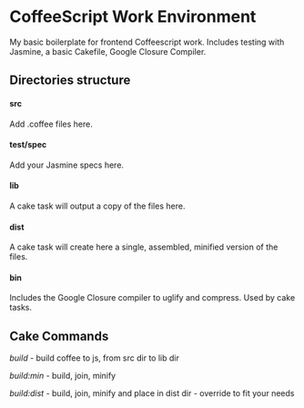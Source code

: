 CoffeeScript Work Environment
=============================
My basic boilerplate for frontend Coffeescript work.
Includes testing with Jasmine, a basic Cakefile, Google Closure Compiler.

## Directories structure

#### src
Add .coffee files here.

#### test/spec
Add your Jasmine specs here.

#### lib
A cake task will output a copy of the files here.

#### dist
A cake task will create here a single, assembled, minified version of the files.

#### bin
Includes the Google Closure compiler to uglify and compress. Used by cake tasks.

## Cake Commands
_build_      - build coffee to js, from src dir to lib dir

_build:min_  - build, join, minify

_build:dist_ - build, join, minify and place in dist dir - override to fit your needs